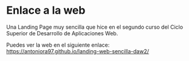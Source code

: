 # Enlace a la web

Una Landing Page muy sencilla que hice en el segundo curso del Ciclo Superior de Desarrollo de Aplicaciones Web.

Puedes ver la web en el siguiente enlace: https://antoniora97.github.io/landing-web-sencilla-daw2/
